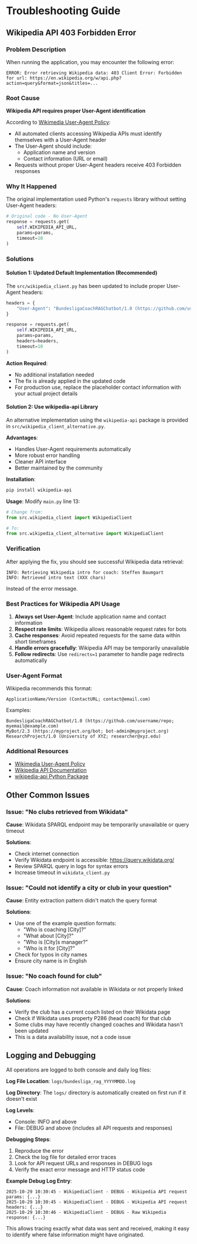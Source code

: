 # Troubleshooting Guide

## Wikipedia API 403 Forbidden Error

### Problem Description

When running the application, you may encounter the following error:

```
ERROR: Error retrieving Wikipedia data: 403 Client Error: Forbidden for url: https://en.wikipedia.org/w/api.php?action=query&format=json&titles=...
```

### Root Cause

**Wikipedia API requires proper User-Agent identification**

According to [Wikimedia User-Agent Policy](https://meta.wikimedia.org/wiki/User-Agent_policy):
- All automated clients accessing Wikipedia APIs must identify themselves with a User-Agent header
- The User-Agent should include:
  - Application name and version
  - Contact information (URL or email)
- Requests without proper User-Agent headers receive 403 Forbidden responses

### Why It Happened

The original implementation used Python's `requests` library without setting User-Agent headers:

```python
# Original code - No User-Agent
response = requests.get(
    self.WIKIPEDIA_API_URL, 
    params=params,
    timeout=10
)
```

### Solutions

#### Solution 1: Updated Default Implementation (Recommended)

The `src/wikipedia_client.py` has been updated to include proper User-Agent headers:

```python
headers = {
    "User-Agent": "BundesligaCoachRAGChatbot/1.0 (https://github.com/user/bundesliga-coach-rag-chatbot; contact@example.com)"
}

response = requests.get(
    self.WIKIPEDIA_API_URL, 
    params=params,
    headers=headers,
    timeout=10
)
```

**Action Required**: 
- No additional installation needed
- The fix is already applied in the updated code
- For production use, replace the placeholder contact information with your actual project details

#### Solution 2: Use wikipedia-api Library

An alternative implementation using the `wikipedia-api` package is provided in `src/wikipedia_client_alternative.py`.

**Advantages**:
- Handles User-Agent requirements automatically
- More robust error handling
- Cleaner API interface
- Better maintained by the community

**Installation**:
```bash
pip install wikipedia-api
```

**Usage**:
Modify `main.py` line 13:
```python
# Change from:
from src.wikipedia_client import WikipediaClient

# To:
from src.wikipedia_client_alternative import WikipediaClient
```

### Verification

After applying the fix, you should see successful Wikipedia data retrieval:

```
INFO: Retrieving Wikipedia intro for coach: Steffen Baumgart
INFO: Retrieved intro text (XXX chars)
```

Instead of the error message.

### Best Practices for Wikipedia API Usage

1. **Always set User-Agent**: Include application name and contact information
2. **Respect rate limits**: Wikipedia allows reasonable request rates for bots
3. **Cache responses**: Avoid repeated requests for the same data within short timeframes
4. **Handle errors gracefully**: Wikipedia API may be temporarily unavailable
5. **Follow redirects**: Use `redirects=1` parameter to handle page redirects automatically

### User-Agent Format

Wikipedia recommends this format:

```
ApplicationName/Version (ContactURL; contact@email.com)
```

Examples:
```
BundesligaCoachRAGChatbot/1.0 (https://github.com/username/repo; myemail@example.com)
MyBot/2.3 (https://myproject.org/bot; bot-admin@myproject.org)
ResearchProject/1.0 (University of XYZ; researcher@xyz.edu)
```

### Additional Resources

- [Wikimedia User-Agent Policy](https://meta.wikimedia.org/wiki/User-Agent_policy)
- [Wikipedia API Documentation](https://www.mediawiki.org/wiki/API:Main_page)
- [wikipedia-api Python Package](https://pypi.org/project/Wikipedia-API/)

## Other Common Issues

### Issue: "No clubs retrieved from Wikidata"

**Cause**: Wikidata SPARQL endpoint may be temporarily unavailable or query timeout

**Solutions**:
- Check internet connection
- Verify Wikidata endpoint is accessible: https://query.wikidata.org/
- Review SPARQL query in logs for syntax errors
- Increase timeout in `wikidata_client.py`

### Issue: "Could not identify a city or club in your question"

**Cause**: Entity extraction pattern didn't match the query format

**Solutions**:
- Use one of the example question formats:
  - "Who is coaching [City]?"
  - "What about [City]?"
  - "Who is [City]s manager?"
  - "Who is it for [City]?"
- Check for typos in city names
- Ensure city name is in English

### Issue: "No coach found for club"

**Cause**: Coach information not available in Wikidata or not properly linked

**Solutions**:
- Verify the club has a current coach listed on their Wikidata page
- Check if Wikidata uses property P286 (head coach) for that club
- Some clubs may have recently changed coaches and Wikidata hasn't been updated
- This is a data availability issue, not a code issue

## Logging and Debugging

All operations are logged to both console and daily log files:

**Log File Location**: `logs/bundesliga_rag_YYYYMMDD.log`

**Log Directory**: The `logs/` directory is automatically created on first run if it doesn't exist

**Log Levels**:
- Console: INFO and above
- File: DEBUG and above (includes all API requests and responses)

**Debugging Steps**:
1. Reproduce the error
2. Check the log file for detailed error traces
3. Look for API request URLs and responses in DEBUG logs
4. Verify the exact error message and HTTP status code

**Example Debug Log Entry**:
```
2025-10-29 10:30:45 - WikipediaClient - DEBUG - Wikipedia API request params: {...}
2025-10-29 10:30:45 - WikipediaClient - DEBUG - Wikipedia API request headers: {...}
2025-10-29 10:30:46 - WikipediaClient - DEBUG - Raw Wikipedia response: {...}
```

This allows tracing exactly what data was sent and received, making it easy to identify where false information might have originated.